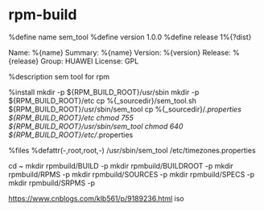 # rpm-build
%define name sem_tool
%define version 1.0.0
%define release 1%{?dist}


Name:    %{name}
Summary: %{name}
Version: %{version}
Release: %{release}
Group:   HUAWEI
License: GPL

%description
sem tool for rpm

%install
mkdir -p ${RPM_BUILD_ROOT}/usr/sbin
mkdir -p ${RPM_BUILD_ROOT}/etc
cp %{_sourcedir}/sem_tool.sh ${RPM_BUILD_ROOT}/usr/sbin/sem_tool
cp %{_sourcedir}/*.properties ${RPM_BUILD_ROOT}/etc
chmod 755 ${RPM_BUILD_ROOT}/usr/sbin/sem_tool
chmod 640 ${RPM_BUILD_ROOT}/etc/*.properties

%files
%defattr(-,root,root,-)
/usr/sbin/sem_tool
/etc/timezones.properties


cd ~
mkdir rpmbuild/BUILD -p
mkdir rpmbuild/BUILDROOT -p
mkdir rpmbuild/RPMS -p
mkdir rpmbuild/SOURCES -p
mkdir rpmbuild/SPECS -p
mkdir rpmbuild/SRPMS -p

https://www.cnblogs.com/klb561/p/9189236.html  iso
